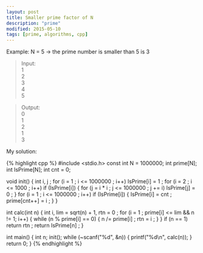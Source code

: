 ```yaml
---
layout: post
title: Smaller prime factor of N
description: "prime"
modified: 2015-05-10
tags: [prime, algorithms, cpp]
---
```


Example: N = 5 -> the prime number is smaller than 5 is 3


>Input:<br>
1<br>
2<br>
3<br>
4<br>
5

>Output:<br>
0<br>
1<br>
2<br>
1<br>
3

My solution:

{% highlight cpp %}
#include <stdio.h>
const int N = 1000000;
int prime[N];
int IsPrime[N];
int cnt = 0;

void init()
{
	int i, j ;
	for (i = 1 ; i <= 1000000 ; i++) IsPrime[i] = 1 ;
	for (i = 2 ; i <= 1000 ; i++)
		if (IsPrime[i])
		{
			for (j = i * i ; j <= 1000000 ; j += i)
				IsPrime[j] = 0 ;
		}
	for (i = 1 ; i <= 1000000 ; i++)
		if (IsPrime[i])
		{
			IsPrime[i] = cnt ;
			prime[cnt++] = i ;
		}
}

int calc(int n)
{
	int i, lim = sqrt(n) + 1, rtn = 0 ;
	for (i = 1 ; prime[i] <= lim && n != 1; i++)
	{
		while (n % prime[i] == 0)
		{
			n /= prime[i] ;
			rtn = i ;
		}
	}
	if (n == 1) return rtn ;
	return IsPrime[n] ;
}

int main()
{
	int n;
	init();
	while (~scanf("%d", &n))
	{
		printf("%d\n", calc(n));
	}
	return 0;
}
{% endhighlight %}
